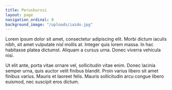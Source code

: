 ```yaml
---
title: Peruskurssi
layout: page
navigation_ordinal: 0
background_image: "/uploads/iaido.jpg"
---
```


Lorem ipsum dolor sit amet, consectetur adipiscing elit. Morbi dictum iaculis nibh, sit amet vulputate nisl mollis at. Integer quis lorem massa. In hac habitasse platea dictumst. Aliquam a cursus urna. Donec viverra vehicula nisi.

Ut elit ante, porta vitae ornare vel, sollicitudin vitae enim. Donec lacinia semper urna, quis auctor velit finibus blandit. Proin varius libero sit amet finibus varius. Mauris et laoreet felis. Mauris sollicitudin arcu congue libero euismod, nec suscipit eros dictum.
